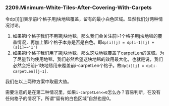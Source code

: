 ### 2209.Minimum-White-Tiles-After-Covering-With-Carpets

令dp[i][j]表示前i个格子用j块地毯覆盖，留有的最小白色区域。显然我们分两种情况讨论。

1. 如果第i个格子我们不用第j块地毯，那么我们会关注前i-1个格子用j块地毯的覆盖情况，再加上第i个格子本身是否是白色。即```dp[i][j] = dp[i-1][j] + (s[i]=='1')```
2. 如果第i个格子我们用了第j块地毯，那么这块地毯覆盖了carpetLen的区域。为了尽量节约使用地毯，我们必然希望这块地毯的效用最大化，也就是说，我们必然会把前j-1块地毯用来覆盖前i-carpetLen个格子。故```dp[i][j] = dp[i-carpetLen][j-1]```. 

我们在以上两种方案中取最大值。

需要注意的是在第二种情况里，如果```i-carpetLen<=0```怎么办？容易判断，在没有任何格子的情况下，所谓“留有的白色区域”自然也是0。
